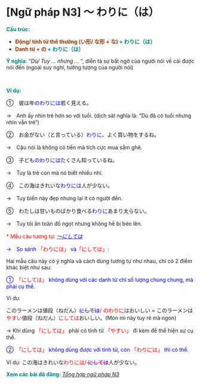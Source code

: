 # [Ngữ pháp N3] ～ わりに（は）
<div class="entry-content">
<p><strong><span style="color: #008080;">Cấu trúc: </span></strong></p>
<ul>
<li><strong><span style="color: #008080;"><span style="color: #993300;">Động/ tính từ thể thường (い形/ な形 + な)</span> + わりに（は）</span></strong></li>
<li><strong><span style="color: #008080;"><span style="color: #993300;">Danh từ + の</span> + わりに（は）</span></strong></li>
</ul>
<p><span style="color: #008080;"><strong>Ý nghĩa</strong></span>: “<em>Dù/ Tuy … nhưng …</em> “, diễn tả sự bất ngờ của người nói về cái được nói đến (ngoài suy nghĩ, tưởng tượng của người nói)</p>

<br/>
</p>
<p><span style="color: #008080;"><strong>Ví dụ:</strong></span></p>
<p>①　彼は年<span style="color: #0000ff;">のわりには</span>若く見える。</p>
<p>→　Anh ấy nhìn trẻ hơn so với tuổi. (dịch sát nghĩa là: “Dù đã có tuổi nhưng nhìn vẫn trẻ”)</p>
<p>②　お金がない（と言っている）<span style="color: #0000ff;">わりに</span>、よく買い物をするね。</p>
<p>→　Cậu nói là không có tiền mà tích cực mua sắm ghê.</p>
<p>③　子ども<span style="color: #0000ff;">のわりには</span>たくさん知っているね。</p>
<p>→　Tuy là trẻ con mà nó biết nhiều nhỉ.</p>
<p>④　この海はきれいな<span style="color: #0000ff;">わりには</span>人が少ない。</p>
<p>→　Tuy biển này đẹp nhưng lại ít có người đến.</p>
<p>⑤　わたしは甘いものばかり食べる<span style="color: #0000ff;">わりに</span>あまり太らない。</p>
<p>→　Tuy tôi ăn toàn đồ ngọt nhưng không hề bị béo lên.</p>
<p><span style="color: #ff0000;">* Mẫu câu tương tự</span>: <span style="color: #0000ff;"><em><a href="https://bikae.net/ngu-phap/ngu-phap-n3-nishitewa/" style="color: #0000ff;" target="_blank">～にしては</a></em></span></p>
<p><span style="color: #0000ff;">→　So sánh <span style="color: #ff0000;">「わりには」</span> và<span style="color: #ff0000;">「にしては」</span>:</span></p>
<p>Hai mẫu câu này có ý nghĩa và cách dùng tương tự như nhau, chỉ có 2 điểm khác biệt như sau:</p>
<p><span style="color: #0000ff;">①　<span style="color: #ff0000;">「にしては」</span> không dùng với các danh từ chỉ số lượng chung chung, mà phải cụ thể.</span></p>
<p>Ví dụ:</p>
<p>このラーメンは値段（ねだん）<span style="color: #ff0000;"><del><span style="color: #0000ff;">にしては</span></del>/ のわりに</span>はおいしい = このラーメンは<span style="color: #ff0000;">やすい</span>値段（ねだん）<span style="color: #ff0000;">にしては</span>おいしい。(Món mì này tuy rẻ mà ngon)</p>
<p>→ Khi dùng <span style="color: #ff0000;">「にしては」</span> phải có tính từ <span style="color: #ff0000;">「やすい」</span> đi kèm để thể hiện sự cụ thể.</p>
<p><span style="color: #0000ff;">②　<span style="color: #ff0000;">「にしては」</span> không dùng được với tính từ, còn <span style="color: #ff0000;">「わりには」</span> thì có thể.</span></p>
<p>Ví dụ: この海はきれいな<span style="color: #ff0000;">わりには/<del><span style="color: #0000ff;"> にしては</span></del></span>人が少ない。</p>
<p><span style="color: #008080;"><strong>Xem các bài đã đăng:</strong></span> <em><a href="https://bikae.net/ngu-phap/tong-hop-ngu-phap-n3/" target="_blank">Tổng hợp ngữ pháp N3</a></em></p>

</div>